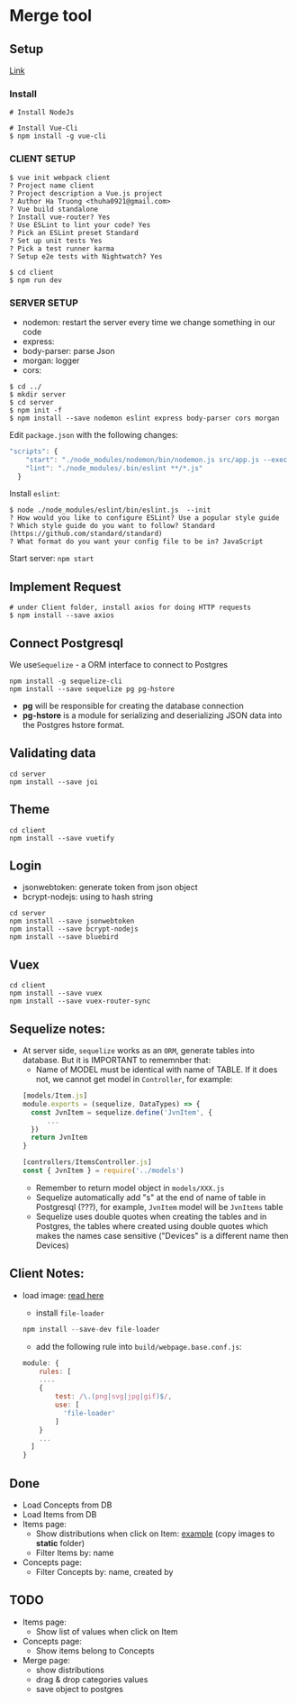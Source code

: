 # Merge tool #

## Setup

[Link](https://www.youtube.com/watch?v=Fa4cRMaTDUI&list=PLWKjhJtqVAbnadueQ-C5keMQQiQau_i0D)

### Install

```
# Install NodeJs

# Install Vue-Cli
$ npm install -g vue-cli
```

### CLIENT SETUP

```
$ vue init webpack client
? Project name client
? Project description a Vue.js project
? Author Ha Truong <thuha0921@gmail.com>
? Vue build standalone
? Install vue-router? Yes
? Use ESLint to lint your code? Yes
? Pick an ESLint preset Standard
? Set up unit tests Yes
? Pick a test runner karma
? Setup e2e tests with Nightwatch? Yes

$ cd client
$ npm run dev
```

### SERVER SETUP

* nodemon: restart the server every time we change something in our code
* express:
* body-parser: parse Json
* morgan: logger
* cors: 

```
$ cd ../
$ mkdir server
$ cd server
$ npm init -f
$ npm install --save nodemon eslint express body-parser cors morgan

```

Edit `package.json` with the following changes:

```javascript
"scripts": {
    "start": "./node_modules/nodemon/bin/nodemon.js src/app.js --exec 'npm run lint && node'",
    "lint": "./node_modules/.bin/eslint **/*.js"
  }
```

Install `eslint`:

```
$ node ./node_modules/eslint/bin/eslint.js  --init
? How would you like to configure ESLint? Use a popular style guide
? Which style guide do you want to follow? Standard (https://github.com/standard/standard)
? What format do you want your config file to be in? JavaScript

```

Start server: `npm start`

## Implement Request

```
# under Client folder, install axios for doing HTTP requests
$ npm install --save axios
```

## Connect Postgresql

We use`Sequelize` - a ORM interface to connect to Postgres

```
npm install -g sequelize-cli
npm install --save sequelize pg pg-hstore
```
* **pg** will be responsible for creating the database connection
* **pg-hstore** is a module for serializing and deserializing JSON data into the Postgres hstore format.



## Validating data

```
cd server
npm install --save joi
```

## Theme

```
cd client
npm install --save vuetify
```
## Login

* jsonwebtoken: generate token from json object
* bcrypt-nodejs: using to hash string
```
cd server
npm install --save jsonwebtoken
npm install --save bcrypt-nodejs
npm install --save bluebird
```
## Vuex


```
cd client
npm install --save vuex
npm install --save vuex-router-sync
```

## Sequelize notes:
- At server side, `sequelize` works as an `ORM`, generate tables into database. But it is IMPORTANT to rememnber that:
    + Name of MODEL must be identical with name of TABLE. If it does not, we cannot get model in `Controller`, for example:
    ```javascript
    [models/Item.js]
    module.exports = (sequelize, DataTypes) => {
      const JvnItem = sequelize.define('JvnItem', {
          ...
      })
      return JvnItem
    }
  
    [controllers/ItemsController.js]
    const { JvnItem } = require('../models')
    ```
    + Remember to return model object in `models/XXX.js`
    + Sequelize automatically add "s" at the end of name of table in Postgresql (???), for example, `JvnItem` model will be `JvnItems` table
    + Sequelize uses double quotes when creating the tables and in Postgres, the tables where created using double quotes which makes the names case sensitive ("Devices" is a different name then Devices)

## Client Notes:
- load image: [read here](https://webpack.js.org/guides/asset-management/#loading-images)
    + install `file-loader`
    
    ```javascript
    npm install --save-dev file-loader
    ```
    
    + add the following rule into `build/webpage.base.conf.js`:
    
    ```javascript
    module: {
        rules: [
        ....
        {
            test: /\.(png|svg|jpg|gif)$/,
            use: [
              'file-loader'
            ]
        }
        ...
      ]
    }
    ```
## Done
- Load Concepts from DB
- Load Items from DB
- Items page:
    - Show distributions when click on Item: [example](https://codepen.io/metamet/pen/rrBEZr) (copy images to **static** folder)
    - Filter Items by: name
- Concepts page:
    - Filter Concepts by: name, created by
 
## TODO
- Items page:
    - Show list of values when click on Item
- Concepts page:
    - Show items belong to Concepts
- Merge page:
    - show distributions
    - drag & drop categories values
    - save object to postgres